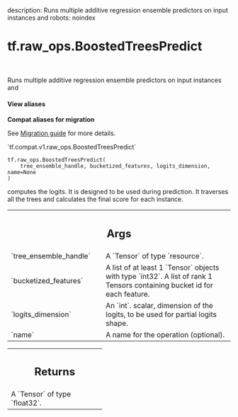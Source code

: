 description: Runs multiple additive regression ensemble predictors on input instances and
robots: noindex

# tf.raw_ops.BoostedTreesPredict

<!-- Insert buttons and diff -->

<table class="tfo-notebook-buttons tfo-api nocontent" align="left">

</table>



Runs multiple additive regression ensemble predictors on input instances and


<section class="expandable">
  <h4 class="showalways">View aliases</h4>
  <p>
<b>Compat aliases for migration</b>
<p>See
<a href="https://www.tensorflow.org/guide/migrate">Migration guide</a> for
more details.</p>
<p>`tf.compat.v1.raw_ops.BoostedTreesPredict`</p>
</p>
</section>

<pre class="devsite-click-to-copy prettyprint lang-py tfo-signature-link">
<code>tf.raw_ops.BoostedTreesPredict(
    tree_ensemble_handle, bucketized_features, logits_dimension, name=None
)
</code></pre>



<!-- Placeholder for "Used in" -->


computes the logits. It is designed to be used during prediction.
It traverses all the trees and calculates the final score for each instance.

<!-- Tabular view -->
 <table class="responsive fixed orange">
<colgroup><col width="214px"><col></colgroup>
<tr><th colspan="2"><h2 class="add-link">Args</h2></th></tr>

<tr>
<td>
`tree_ensemble_handle`<a id="tree_ensemble_handle"></a>
</td>
<td>
A `Tensor` of type `resource`.
</td>
</tr><tr>
<td>
`bucketized_features`<a id="bucketized_features"></a>
</td>
<td>
A list of at least 1 `Tensor` objects with type `int32`.
A list of rank 1 Tensors containing bucket id for each
feature.
</td>
</tr><tr>
<td>
`logits_dimension`<a id="logits_dimension"></a>
</td>
<td>
An `int`.
scalar, dimension of the logits, to be used for partial logits
shape.
</td>
</tr><tr>
<td>
`name`<a id="name"></a>
</td>
<td>
A name for the operation (optional).
</td>
</tr>
</table>



<!-- Tabular view -->
 <table class="responsive fixed orange">
<colgroup><col width="214px"><col></colgroup>
<tr><th colspan="2"><h2 class="add-link">Returns</h2></th></tr>
<tr class="alt">
<td colspan="2">
A `Tensor` of type `float32`.
</td>
</tr>

</table>


